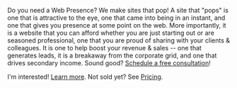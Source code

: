 
Do you need a Web Presence? We make sites that pop! A site that "pops" is one that is attractive to the eye, one that came into being in an instant, and one that gives you presence at some point on the web. More importantly, it is a website that you can afford whether you are just starting out or are seasoned professional, one that you are proud of sharing with your clients & colleagues. It is one to help boost your revenue & sales -- one that generates leads, it is a breakaway from the corporate grid, and one that drives secondary income. Sound good? <a href="#/contact">Schedule a free consultation</a>!

I'm interested! <a href="#/about">Learn more</a>. Not sold yet? See <a href="#/pricing">Pricing</a>.
